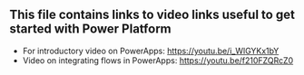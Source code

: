 ## This file contains links to video links useful to get started with Power Platform 
- For introductory video on PowerApps: https://youtu.be/i_WlGYKx1bY
- Video on integrating flows in PowerApps: 
https://youtu.be/f210FZQRcZ0
